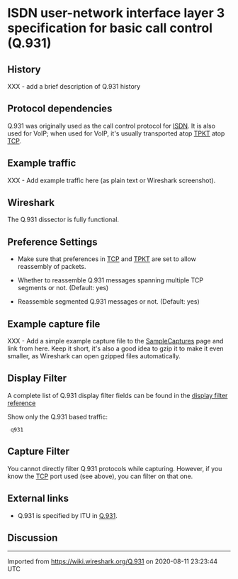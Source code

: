 # ISDN user-network interface layer 3 specification for basic call control (Q.931)

## History

XXX - add a brief description of Q.931 history

## Protocol dependencies

Q.931 was originally used as the call control protocol for [ISDN](/ISDN). It is also used for VoIP; when used for VoIP, it's usually transported atop [TPKT](/TPKT) atop [TCP](/TCP).

## Example traffic

XXX - Add example traffic here (as plain text or Wireshark screenshot).

## Wireshark

The Q.931 dissector is fully functional.

## Preference Settings

  - Make sure that preferences in [TCP](/TCP) and [TPKT](/TPKT) are set to allow reassembly of packets.

  - Whether to reassemble Q.931 messages spanning multiple TCP segments or not. (Default: yes)

  - Reassemble segmented Q.931 messages or not. (Default: yes)

## Example capture file

XXX - Add a simple example capture file to the [SampleCaptures](/SampleCaptures) page and link from here. Keep it short, it's also a good idea to gzip it to make it even smaller, as Wireshark can open gzipped files automatically.

## Display Filter

A complete list of Q.931 display filter fields can be found in the [display filter reference](http://www.wireshark.org/docs/dfref/q/q931.html)

Show only the Q.931 based traffic:

``` 
 q931 
```

## Capture Filter

You cannot directly filter Q.931 protocols while capturing. However, if you know the [TCP](/TCP) port used (see above), you can filter on that one.

## External links

  - Q.931 is specified by ITU in [Q.931](http://www.itu.int/rec/T-REC-Q.931-199805-I).

## Discussion

---

Imported from https://wiki.wireshark.org/Q.931 on 2020-08-11 23:23:44 UTC
